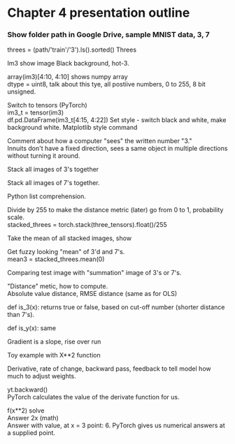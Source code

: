 # Chapter 4 presentation outline  


### Show folder path in Google Drive, sample MNIST data, 3, 7  

threes = (path/'train'/'3').ls().sorted()
Threes

Im3 show image
Black background, hot-3.  

array(im3)[4:10, 4:10]  shows numpy array  
dtype = uint8, talk about this tye, all postiive numbers, 0 to 255, 8 bit unsigned.  

Switch to tensors (PyTorch)  
im3_t = tensor(im3)  
df.pd.DataFrame(im3_t[4:15, 4:22])
Set style - switch black and white, make background white. Matplotlib style command

Comment about how a computer "sees" the written number "3."  
Innuits don't have a fixed direction, sees a same object in multiple directions without turning it around.  

Stack all images of 3's together  

Stack all images of 7's together.  

Python list comprehension.  

Divide by 255 to make the distance metric (later) go from 0 to 1, probability scale.  
stacked_threes = torch.stack(three_tensors).float()/255  

Take the mean of all stacked images, show  

Get fuzzy looking "mean" of 3'd and 7's.  
mean3 = stacked_threes.mean(0)

Comparing test image with "summation" image of 3's or 7's.  

"Distance" metic, how to compute.  
Absolute value distance, RMSE distance  (same as for OLS)  

def is_3(x):  returns true or false, based on cut-off number (shorter distance than 7's).  

def is_y(x):  same 

Gradient is a slope, rise over run  

Toy example with X**2 function  

Derivative, rate of change, backward pass, feedback to tell model how much to adjust weights.  

yt.backward()  
PyTorch calculates the value of the derivate function for us. 


f(x**2)  solve  
Answer 2x  (math)  
Answer with value, at x = 3 point:  6. 
PyTorch gives us numerical answers at a supplied point.  

